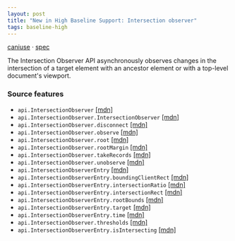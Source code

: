 ```yaml
---
layout: post
title: "New in High Baseline Support: Intersection observer"
tags: baseline-high
---
```


[caniuse](https://caniuse.com/?search=intersection-observer) · [spec](https://w3c.github.io/IntersectionObserver/)

The Intersection Observer API asynchronously observes changes in the intersection of a target element with an ancestor element or with a top-level document's viewport.

### Source features

- ``api.IntersectionObserver`` [[mdn]](https://developer.mozilla.org/en-US/search?q=api.IntersectionObserver)
- ``api.IntersectionObserver.IntersectionObserver`` [[mdn]](https://developer.mozilla.org/en-US/search?q=api.IntersectionObserver.IntersectionObserver)
- ``api.IntersectionObserver.disconnect`` [[mdn]](https://developer.mozilla.org/en-US/search?q=api.IntersectionObserver.disconnect)
- ``api.IntersectionObserver.observe`` [[mdn]](https://developer.mozilla.org/en-US/search?q=api.IntersectionObserver.observe)
- ``api.IntersectionObserver.root`` [[mdn]](https://developer.mozilla.org/en-US/search?q=api.IntersectionObserver.root)
- ``api.IntersectionObserver.rootMargin`` [[mdn]](https://developer.mozilla.org/en-US/search?q=api.IntersectionObserver.rootMargin)
- ``api.IntersectionObserver.takeRecords`` [[mdn]](https://developer.mozilla.org/en-US/search?q=api.IntersectionObserver.takeRecords)
- ``api.IntersectionObserver.unobserve`` [[mdn]](https://developer.mozilla.org/en-US/search?q=api.IntersectionObserver.unobserve)
- ``api.IntersectionObserverEntry`` [[mdn]](https://developer.mozilla.org/en-US/search?q=api.IntersectionObserverEntry)
- ``api.IntersectionObserverEntry.boundingClientRect`` [[mdn]](https://developer.mozilla.org/en-US/search?q=api.IntersectionObserverEntry.boundingClientRect)
- ``api.IntersectionObserverEntry.intersectionRatio`` [[mdn]](https://developer.mozilla.org/en-US/search?q=api.IntersectionObserverEntry.intersectionRatio)
- ``api.IntersectionObserverEntry.intersectionRect`` [[mdn]](https://developer.mozilla.org/en-US/search?q=api.IntersectionObserverEntry.intersectionRect)
- ``api.IntersectionObserverEntry.rootBounds`` [[mdn]](https://developer.mozilla.org/en-US/search?q=api.IntersectionObserverEntry.rootBounds)
- ``api.IntersectionObserverEntry.target`` [[mdn]](https://developer.mozilla.org/en-US/search?q=api.IntersectionObserverEntry.target)
- ``api.IntersectionObserverEntry.time`` [[mdn]](https://developer.mozilla.org/en-US/search?q=api.IntersectionObserverEntry.time)
- ``api.IntersectionObserver.thresholds`` [[mdn]](https://developer.mozilla.org/en-US/search?q=api.IntersectionObserver.thresholds)
- ``api.IntersectionObserverEntry.isIntersecting`` [[mdn]](https://developer.mozilla.org/en-US/search?q=api.IntersectionObserverEntry.isIntersecting)

